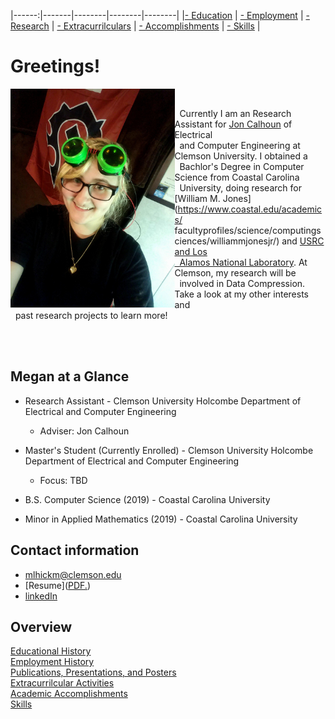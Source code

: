 



|------:|-------|--------|--------|--------|
|[- Education](education.md) | [- Employment](employment.md) | [- Research](publications.md) | [- Extracurrilculars](activities.md) | [- Accomplishments](accomplishments.md) | [- Skills](skills.md) |


# Greetings!

<img style="float: left;" img src="me.jpg" alt="Stem Night Escape Room" height="350"/>
&nbsp;&nbsp;&nbsp;&nbsp;


&nbsp;&nbsp;Currently I am an Research Assistant for [Jon Calhoun](http://jonccal.people.clemson.edu/) of Electrical   
&nbsp;&nbsp;and Computer Engineering at Clemson University. I obtained a   
&nbsp;&nbsp;Bachlor's Degree in Computer Science from Coastal Carolina   
&nbsp;&nbsp;University, doing research for [William M. Jones](https://www.coastal.edu/academics/  facultyprofiles/science/computingsciences/williammjonesjr/) and [USRC and Los   
&nbsp;&nbsp;Alamos National Laboratory](https://www.lanl.gov/projects/ultrascale-systems-research-center/staff-interns.php). At Clemson, my research will be   
&nbsp;&nbsp;involved in Data Compression. Take a look at my other interests and   
&nbsp;&nbsp;past research projects to learn more!


&nbsp;&nbsp;&nbsp;&nbsp;&nbsp;&nbsp;&nbsp;&nbsp;&nbsp;&nbsp;&nbsp;&nbsp;&nbsp;&nbsp;&nbsp;&nbsp;&nbsp;&nbsp;&nbsp;&nbsp;&nbsp;&nbsp;&nbsp;&nbsp;&nbsp;&nbsp;&nbsp;&nbsp;&nbsp;&nbsp;&nbsp;&nbsp;&nbsp;&nbsp;&nbsp;&nbsp;&nbsp;&nbsp;&nbsp;&nbsp;&nbsp;&nbsp;&nbsp;&nbsp;&nbsp;&nbsp;&nbsp;&nbsp;&nbsp;&nbsp;&nbsp;&nbsp;&nbsp;&nbsp;&nbsp;&nbsp;&nbsp;&nbsp;&nbsp;&nbsp;&nbsp;&nbsp;&nbsp;&nbsp;&nbsp;&nbsp;&nbsp;&nbsp;&nbsp;&nbsp;&nbsp;&nbsp;&nbsp;&nbsp;&nbsp;&nbsp;&nbsp;&nbsp;&nbsp;&nbsp;&nbsp;&nbsp;&nbsp;&nbsp;&nbsp;&nbsp;&nbsp;&nbsp;&nbsp;&nbsp;&nbsp;&nbsp;&nbsp;&nbsp;&nbsp;&nbsp;&nbsp;&nbsp;&nbsp;&nbsp;&nbsp;&nbsp;&nbsp;&nbsp;&nbsp;&nbsp;&nbsp;&nbsp;&nbsp;&nbsp;&nbsp;&nbsp;&nbsp;&nbsp;&nbsp;&nbsp;&nbsp;&nbsp;&nbsp;&nbsp;&nbsp;&nbsp;&nbsp;&nbsp;&nbsp;&nbsp;&nbsp;&nbsp;&nbsp;&nbsp;&nbsp;&nbsp;&nbsp;&nbsp;&nbsp;&nbsp;&nbsp;&nbsp;

## Megan at a Glance

* Research Assistant - Clemson University Holcombe Department of Electrical and Computer Engineering  
  - Adviser: Jon Calhoun  

* Master's Student (Currently Enrolled) - Clemson University Holcombe Department of Electrical and Computer Engineering
  - Focus: TBD  

* B.S. Computer Science (2019) - Coastal Carolina University  
* Minor in Applied Mathematics (2019) - Coastal Carolina University  

## Contact information
* mlhickm@clemson.edu
* [Resume](<a href="mhickmanf.github.io/resume_website/resume.pdf" target="_blank">PDF.</a>)
* [linkedIn](https://www.linkedin.com/in/megan-hickman-fulp-3174a3125/)


## Overview

[Educational History](education.md)  
[Employment History](employment.md)  
[Publications, Presentations, and Posters](publications.md)   
[Extracurrilcular Activities](activities.md)   
[Academic Accomplishments](accomplishments.md)   
[Skills](skills.md)   
